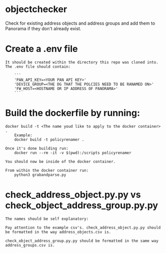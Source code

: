 
# objectchecker
Check for existing address objects and address groups and add them to Panorama if they don't already exist.

# Create a .env file
```
It should be created within the directory this repo was cloned into.
The .env file should contain:

	```
	'PAN_API_KEY=<YOUR PAN API KEY>'
	'DEVICE_GROUP=<THE DG THAT THE POLCIES NEED TO BE RANAMED ON>'
	'FW_HOST=<HOSTNAME OR IP ADDRESS OF PANORAMA>'
	```

```
# Build the dockerfile by running: 
```
docker build -t <The name youd like to apply to the docker container> .
	Example:
	docker build -t policyrenamer .

Once it's done building run:
	docker run --rm -it -v $(pwd):/scripts policyrenamer

You should now be inside of the docker container.

From within the docker container run:
	python3 grabandparse.py 
```
# check_address_object.py.py vs check_object_address_group.py.py
```
The names should be self explanatory:

Pay attention to the example csv's. check_address_object.py.py should be formatted in the way address_objects.csv is. 

check_object_address_group.py.py should be formatted in the same way address_groups.csv is. 

```
